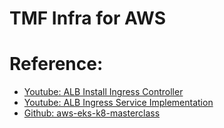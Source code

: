 # TMF Infra for AWS

# Reference:
- [Youtube: ALB Install Ingress Controller](https://www.youtube.com/watch?v=G6_hhVBvgjc)
- [Youtube: ALB Ingress Service Implementation](https://www.youtube.com/watch?v=WNZ9qOoJ0II)
- [Github: aws-eks-k8-masterclass](https://github.com/stacksimplify/aws-eks-kubernetes-masterclass)